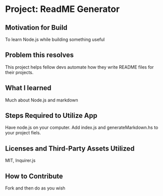 # Project: ReadME Generator
  
  ## Motivation for Build
  To learn Node.js while building something useful

  ## Problem this resolves
  This project helps fellow devs automate how they write README files for their projects.

  ## What I learned
  Much about Node.js and markdown

  ## Steps Required to Utilize App
  Have node.js on your computer.  Add index.js and generateMarkdown.hs to your project fiels. 

  ## Licenses and Third-Party Assets Utilized
  MIT, Inquirer.js

  ## How to Contribute
  Fork and then do as you wish

